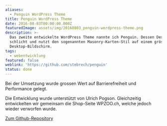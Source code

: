 ```yaml
---
aliases:
  - Penguin WordPress Theme
title: Penguin WordPress Theme
date: 2016-08-03T00:00:00.000Z
featuredImage: assets/img/20160803_penguin-wordpress-theme.png
description: >-
  Das zweite entwickelte WordPress Theme nannte ich Penguin. Dessen Design ist
  schlicht und nutzt den sogenannten Masonry-Karten-Stil auf einem grösseren
  Desktop-Bildschirm.
tags:
  - webentwicklung
featured: false
weblink: 'https://github.com/stebrech/penguin'
status: done
---
```

Bei der Umsetzung wurde grossen Wert auf Barrierefreiheit und Performance gelegt.

Die Entwicklung wurde unterstützt von Ulrich Pogson. Gleichzeitig entwickelten wir gemeinsam die Shop-Seite WPZOO.ch, welche jedoch wieder verworfen wurde.

[Zum Github-Repository](https://github.com/stebrech/penguin)
